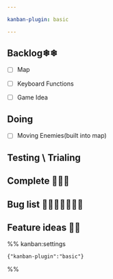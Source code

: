 ```yaml
---

kanban-plugin: basic

---
```


## Backlog❄❄

- [ ] Map
- [ ] Keyboard Functions
- [ ] Game Idea


## Doing

- [ ] Moving Enemies(built into map)


## Testing \ Trialing



## Complete 🎈🎉✨



## Bug list 🦋🐛🦟🐜🦗🐝🐞



## Feature ideas 🧐🧐





%% kanban:settings
```
{"kanban-plugin":"basic"}
```
%%
